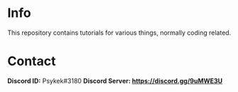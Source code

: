 # Info

This repository contains tutorials for various things, normally coding related.

# Contact

<strong>Discord ID:</strong> Psykek#3180
<strong>Discord Server:<strong> https://discord.gg/9uMWE3U
